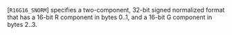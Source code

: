 [`R16G16_SNORM`] specifies a two-component, 32-bit signed
normalized format that has a 16-bit R component in bytes 0..1, and a
16-bit G component in bytes 2..3.